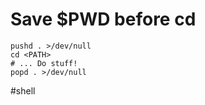 # Save $PWD before cd

```
pushd . >/dev/null
cd <PATH>
# ... Do stuff!
popd . >/dev/null
```

#shell